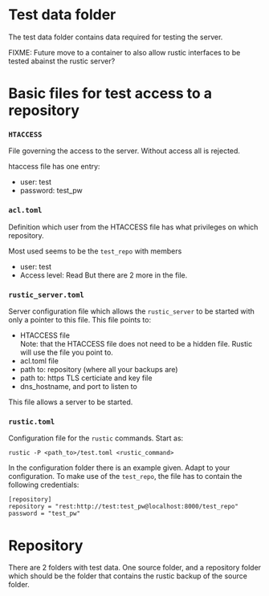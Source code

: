 # Test data folder

The test data folder contains data required for testing the server.

FIXME: Future move to a container to also allow rustic interfaces to be tested
abainst the rustic server?

# Basic files for test access to a repository

### `HTACCESS`

File governing the access to the server. Without access all is rejected.

htaccess file has one entry:

- user: test
- password: test_pw

### `acl.toml`

Definition which user from the HTACCESS file has what privileges on which
repository.

Most used seems to be the `test_repo` with members

- user: test
- Access level: Read But there are 2 more in the file.

### `rustic_server.toml`

Server configuration file which allows the `rustic_server` to be started with
only a pointer to this file. This file points to:

- HTACCESS file <br> Note: that the HTACCESS file does not need to be a hidden
  file. Rustic will use the file you point to.
- acl.toml file
- path to: repository (where all your backups are)
- path to: https TLS certiciate and key file
- dns_hostname, and port to listen to

This file allows a server to be started.

### `rustic.toml`

Configuration file for the `rustic` commands. Start as:

```
rustic -P <path_to>/test.toml <rustic_command>
```

In the configuration folder there is an example given. Adapt to your
configuration. To make use of the `test_repo`, the file has to contain the
following credentials:

```
[repository]
repository = "rest:http://test:test_pw@localhost:8000/test_repo"
password = "test_pw"
```

# Repository

There are 2 folders with test data. One source folder, and a repository folder
which should be the folder that contains the rustic backup of the source folder.
